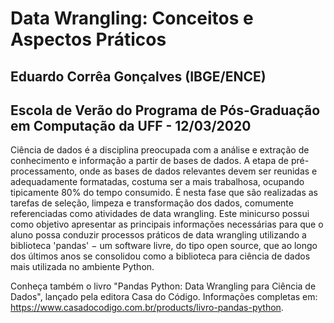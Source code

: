 # Data Wrangling: Conceitos e Aspectos Práticos
## Eduardo Corrêa Gonçalves (IBGE/ENCE)
## Escola de Verão do Programa de Pós-Graduação em Computação da UFF - 12/03/2020

Ciência de dados é a disciplina preocupada com a análise e extração de conhecimento e informação a partir de bases de dados. A etapa de pré-processamento, onde as bases de dados relevantes devem ser reunidas e adequadamente formatadas, costuma ser a mais trabalhosa, ocupando tipicamente 80% do tempo consumido. É nesta fase que são realizadas as tarefas de seleção, limpeza e transformação dos dados, comumente referenciadas como atividades de data wrangling. Este minicurso possui como objetivo apresentar as principais informações necessárias para que o aluno possa conduzir processos práticos de data wrangling utilizando a biblioteca 'pandas' − um software livre, do tipo open source, que ao longo dos últimos anos se consolidou como a biblioteca para ciência de dados mais utilizada no ambiente Python.

Conheça também o livro "Pandas Python: Data Wrangling para Ciência de Dados", lançado pela editora Casa do Código. Informações completas em: https://www.casadocodigo.com.br/products/livro-pandas-python.
